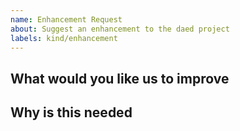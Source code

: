 ```yaml
---
name: Enhancement Request
about: Suggest an enhancement to the daed project
labels: kind/enhancement
---
```


<!-- Please only use this template for submitting enhancement requests -->

## What would you like us to improve

## Why is this needed
